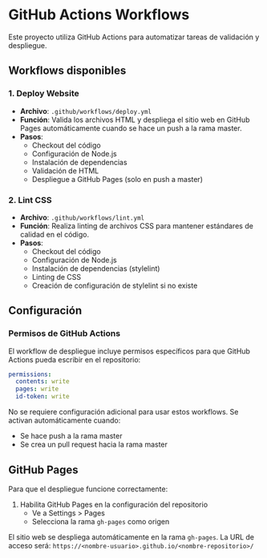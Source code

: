 # GitHub Actions Workflows

Este proyecto utiliza GitHub Actions para automatizar tareas de validación y despliegue.

## Workflows disponibles

### 1. Deploy Website

- **Archivo**: `.github/workflows/deploy.yml`
- **Función**: Valida los archivos HTML y despliega el sitio web en GitHub Pages automáticamente cuando se hace un push a la rama master.
- **Pasos**:
  - Checkout del código
  - Configuración de Node.js
  - Instalación de dependencias
  - Validación de HTML
  - Despliegue a GitHub Pages (solo en push a master)

### 2. Lint CSS

- **Archivo**: `.github/workflows/lint.yml`
- **Función**: Realiza linting de archivos CSS para mantener estándares de calidad en el código.
- **Pasos**:
  - Checkout del código
  - Configuración de Node.js
  - Instalación de dependencias (stylelint)
  - Linting de CSS
  - Creación de configuración de stylelint si no existe

## Configuración

### Permisos de GitHub Actions

El workflow de despliegue incluye permisos específicos para que GitHub Actions pueda escribir en el repositorio:

```yaml
permissions:
  contents: write
  pages: write
  id-token: write
```

No se requiere configuración adicional para usar estos workflows. Se activan automáticamente cuando:

- Se hace push a la rama master
- Se crea un pull request hacia la rama master

## GitHub Pages

Para que el despliegue funcione correctamente:

1. Habilita GitHub Pages en la configuración del repositorio
   - Ve a Settings > Pages
   - Selecciona la rama `gh-pages` como origen

El sitio web se despliega automáticamente en la rama `gh-pages`. La URL de acceso será:
`https://<nombre-usuario>.github.io/<nombre-repositorio>/`
